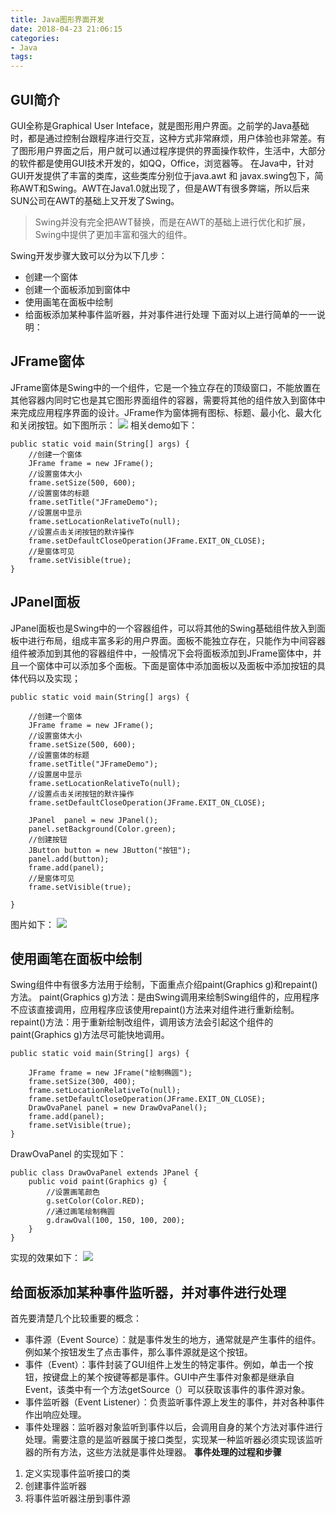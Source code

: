 ```yaml
---
title: Java图形界面开发
date: 2018-04-23 21:06:15
categories:
- Java
tags:
---
```

## GUI简介
GUI全称是Graphical User Inteface，就是图形用户界面。之前学的Java基础时，都是通过控制台跟程序进行交互，这种方式非常麻烦，用户体验也非常差。有了图形用户界面之后，用户就可以通过程序提供的界面操作软件，生活中，大部分的软件都是使用GUI技术开发的，如QQ，Office，浏览器等。
在Java中，针对GUI开发提供了丰富的类库，这些类库分别位于java.awt 和 javax.swing包下，简称AWT和Swing。AWT在Java1.0就出现了，但是AWT有很多弊端，所以后来SUN公司在AWT的基础上又开发了Swing。
> Swing并没有完全把AWT替换，而是在AWT的基础上进行优化和扩展，Swing中提供了更加丰富和强大的组件。


Swing开发步骤大致可以分为以下几步：
* 创建一个窗体
* 创建一个面板添加到窗体中
* 使用画笔在面板中绘制
* 给面板添加某种事件监听器，并对事件进行处理
下面对以上进行简单的一一说明：
## JFrame窗体
JFrame窗体是Swing中的一个组件，它是一个独立存在的顶级窗口，不能放置在其他容器内同时它也是其它图形界面组件的容器，需要将其他的组件放入到窗体中来完成应用程序界面的设计。JFrame作为窗体拥有图标、标题、最小化、最大化和关闭按钮。如下图所示：
![](https://ws3.sinaimg.cn/large/006tNc79ly1fqritj33ycj30m80goq36.jpg)
相关demo如下：
```
public static void main(String[] args) {
    //创建一个窗体
    JFrame frame = new JFrame();
    //设置窗体大小
    frame.setSize(500, 600);
    //设置窗体的标题
    frame.setTitle("JFrameDemo");
    //设置居中显示
    frame.setLocationRelativeTo(null);
    //设置点击关闭按钮的默许操作
    frame.setDefaultCloseOperation(JFrame.EXIT_ON_CLOSE);
    //是窗体可见
    frame.setVisible(true);
}
```
## JPanel面板
JPanel面板也是Swing中的一个容器组件，可以将其他的Swing基础组件放入到面板中进行布局，组成丰富多彩的用户界面。面板不能独立存在，只能作为中间容器组件被添加到其他的容器组件中，一般情况下会将面板添加到JFrame窗体中，并且一个窗体中可以添加多个面板。下面是窗体中添加面板以及面板中添加按钮的具体代码以及实现；
```
public static void main(String[] args) {

    //创建一个窗体
    JFrame frame = new JFrame();
    //设置窗体大小
    frame.setSize(500, 600);
    //设置窗体的标题
    frame.setTitle("JFrameDemo");
    //设置居中显示
    frame.setLocationRelativeTo(null);
    //设置点击关闭按钮的默许操作
    frame.setDefaultCloseOperation(JFrame.EXIT_ON_CLOSE);

    JPanel  panel = new JPanel();
    panel.setBackground(Color.green);
    //创建按钮
    JButton button = new JButton("按钮");
    panel.add(button);
    frame.add(panel);
    //是窗体可见
    frame.setVisible(true);

}
```
图片如下：
![](https://ws3.sinaimg.cn/large/006tNc79ly1fqrjkas8suj30rs0xcgma.jpg)

## 使用画笔在面板中绘制
Swing组件中有很多方法用于绘制，下面重点介绍paint(Graphics g)和repaint() 方法。
paint(Graphics g)方法：是由Swing调用来绘制Swing组件的，应用程序不应该直接调用，应用程序应该使用repaint()方法来对组件进行重新绘制。
repaint()方法：用于重新绘制改组件，调用该方法会引起这个组件的paint(Graphics g)方法尽可能快地调用。

```
public static void main(String[] args) {

    JFrame frame = new JFrame("绘制椭圆");
    frame.setSize(300, 400);
    frame.setLocationRelativeTo(null);
    frame.setDefaultCloseOperation(JFrame.EXIT_ON_CLOSE);
    DrawOvaPanel panel = new DrawOvaPanel();
    frame.add(panel);
    frame.setVisible(true);
}
```
DrawOvaPanel 的实现如下：
```
public class DrawOvaPanel extends JPanel {
    public void paint(Graphics g) {
        //设置画笔颜色
        g.setColor(Color.RED);
        //通过画笔绘制椭圆
        g.drawOval(100, 150, 100, 200);
    }
}
```
实现的效果如下：
![](https://ws3.sinaimg.cn/large/006tNc79ly1fqrkamozdpj30go0m8jrv.jpg)

## 给面板添加某种事件监听器，并对事件进行处理
首先要清楚几个比较重要的概念：
* 事件源（Event Source）：就是事件发生的地方，通常就是产生事件的组件。例如某个按钮发生了点击事件，那么事件源就是这个按钮。
* 事件（Event）：事件封装了GUI组件上发生的特定事件。例如，单击一个按钮，按键盘上的某个按键等都是事件。GUI中产生事件对象都是继承自Event，该类中有一个方法getSource（）可以获取该事件的事件源对象。
* 事件监听器（Event Listener）：负责监听事件源上发生的事件，并对各种事件作出响应处理。
* 事件处理器：监听器对象监听到事件以后，会调用自身的某个方法对事件进行处理。需要注意的是监听器属于接口类型，实现某一种监听器必须实现该监听器的所有方法，这些方法就是事件处理器。
**事件处理的过程和步骤**
1. 定义实现事件监听接口的类
2. 创建事件监听器
3. 将事件监听器注册到事件源

